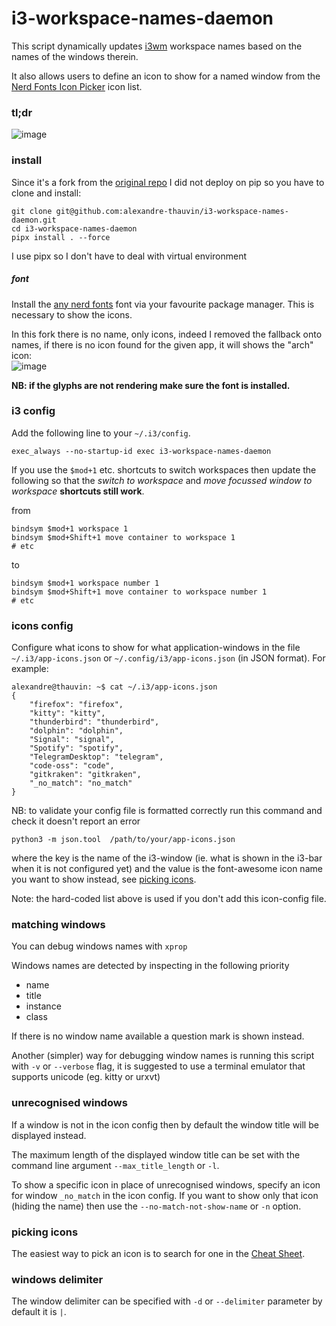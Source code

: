 # i3-workspace-names-daemon

This script dynamically updates [i3wm](https://i3wm.org/) workspace names based on the names of the windows therein. 

It also allows users to define an icon to show for a named window from the [Nerd Fonts Icon Picker](https://www.nerdfonts.com/cheat-sheet) icon list.

### tl;dr

![image](https://github.com/user-attachments/assets/059e81fa-6c6f-4f08-ba60-d21f011cfd3d)

### install

Since it's a fork from the [original repo]() I did not deploy on pip so you have to clone and install:
```
git clone git@github.com:alexandre-thauvin/i3-workspace-names-daemon.git
cd i3-workspace-names-daemon
pipx install . --force
```

I use pipx so I don't have to deal with virtual environment


##### font 

Install the [any nerd fonts](https://www.nerdfonts.com/font-downloads) font via your favourite package manager. This is necessary to show the icons.

In this fork there is no name, only icons, indeed I removed the fallback onto names, if there is no icon found for the given app, it will shows the "arch" icon:  
![image](https://github.com/user-attachments/assets/3825a6ee-3171-4224-89e4-67bd3fa5662f)


 

**NB: if the glyphs are not rendering make sure the font is installed.**


### i3 config

Add the following line to your ``~/.i3/config``.

```
exec_always --no-startup-id exec i3-workspace-names-daemon
```

If you use the ``$mod+1`` etc. shortcuts to switch workspaces then update the following so that the *switch to workspace* and *move focussed window to workspace* **shortcuts still work**. 


from 

```
bindsym $mod+1 workspace 1
bindsym $mod+Shift+1 move container to workspace 1
# etc
```

to

```
bindsym $mod+1 workspace number 1
bindsym $mod+Shift+1 move container to workspace number 1
# etc
```


### icons config
Configure what icons to show for what application-windows in the file  ``~/.i3/app-icons.json`` or ``~/.config/i3/app-icons.json`` (in JSON format). For example:

```
alexandre@thauvin: ~$ cat ~/.i3/app-icons.json
{
    "firefox": "firefox",
    "kitty": "kitty",
    "thunderbird": "thunderbird",
    "dolphin": "dolphin",
    "Signal": "signal",
    "Spotify": "spotify",
    "TelegramDesktop": "telegram",
    "code-oss": "code",
    "gitkraken": "gitkraken",
    "_no_match": "no_match"
}
```

NB: to validate your config file is formatted correctly run this command and check it doesn't  report an error

```
python3 -m json.tool  /path/to/your/app-icons.json
```

where the key is the name of the i3-window (ie. what is shown in the i3-bar when it is not configured yet) and  the value is the font-awesome icon name you want to show instead, see [picking icons](#picking-icons).

Note: the hard-coded list above is used if you don't add this icon-config file.

### matching windows

You can debug windows names with `xprop`

Windows names are detected by inspecting in the following priority
- name
- title
- instance
- class

If there is no window name available a question mark is shown instead.

Another (simpler) way for debugging window names is running this script with `-v` or `--verbose` flag, it is suggested to use a terminal emulator that supports unicode (eg. kitty or urxvt)

### unrecognised windows

If a window is not in the icon config then by default the window title will be displayed instead.

The maximum length of the displayed window title can be set with the command line argument `--max_title_length` or `-l`.

To show a specific icon in place of unrecognised windows, specify an icon for window `_no_match` in the icon config.
If you want to show only that icon (hiding the name) then use the `--no-match-not-show-name` or `-n` option.

### picking icons 

The easiest way to pick an icon is to search for one in the [Cheat Sheet](https://www.nerdfonts.com/cheat-sheet).

### windows delimiter

The window delimiter can be specified with `-d` or `--delimiter` parameter by default it is `|`.

